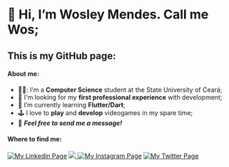 # 👋 Hi, I’m Wosley Mendes. Call me Wos;
## This is my GitHub page:

#### About me:
- 👨‍🎓: I'm a **Computer Science** student at the State University of Ceará;
- 👀 I'm looking for my **first professional experience** with development;
- 🌱 I’m currently learning **Flutter/Dart**;
- 🕹️ I love to **play** and **develop** videogames in my spare time;
- 💬 **_Feel free to send me a message!_**

#### Where to find me:
<a href='https://www.linkedin.com/in/wosley-mendes-rocha-405159a2'> <img alt='My Linkedin Page' src="https://img.icons8.com/color/48/000000/linkedin.png"/></a>
<a href='mailto:wosleymr@gmail.com"'> <img src="https://img.icons8.com/fluency/48/000000/gmail.png"/> </a>
<a href='https://www.instagram.com/wosmendes/'><img alt='My Instagram Page' src="https://img.icons8.com/fluency/48/000000/instagram-new.png"/></a>
<a href='https://twitter.com/wos_mendes'><img alt='My Twitter Page' src="https://img.icons8.com/color/48/000000/twitter--v1.png"/></a>

<!---
WosMendes/WosMendes is a ✨ special ✨ repository because its `README.md` (this file) appears on your GitHub profile.
You can click the Preview link to take a look at your changes.
--->

